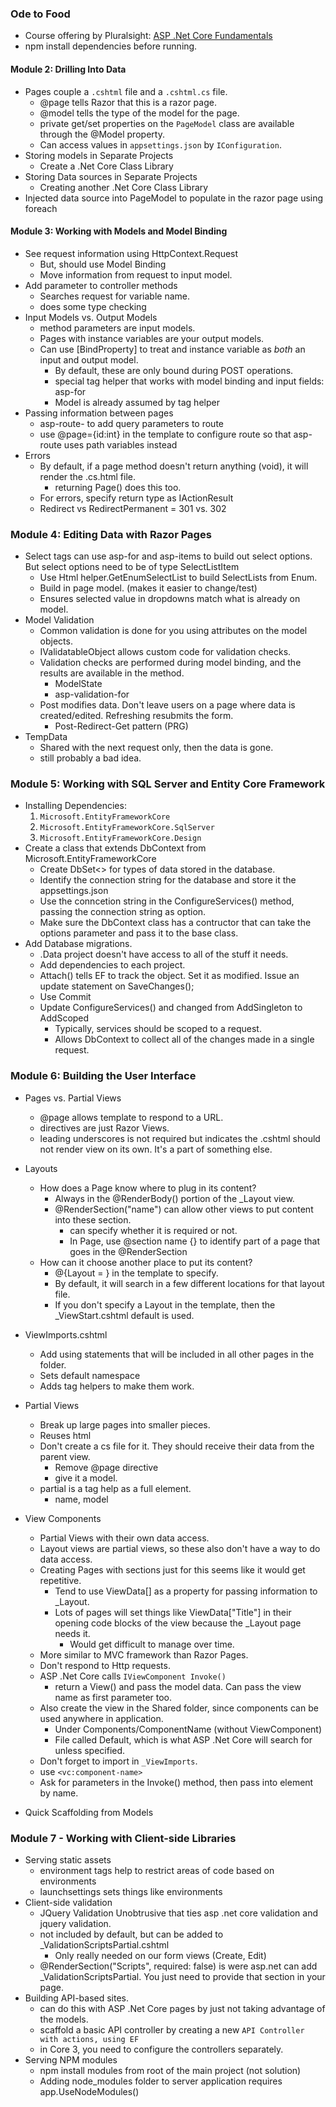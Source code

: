 ### Ode to Food
*  Course offering by Pluralsight: [ASP .Net Core Fundamentals](https://app.pluralsight.com/library/courses/aspnet-core-fundamentals/table-of-contents)
*  npm install dependencies before running.

#### Module 2: Drilling Into Data

* Pages couple a `.cshtml` file and a `.cshtml.cs` file.
	* @page tells Razor that this is a razor page.
	* @model tells the type of the model for the page.
	* private get/set properties on the `PageModel` class are available through the @Model property.
	* Can access values in `appsettings.json` by `IConfiguration`.
* Storing models in Separate Projects
	* Create a .Net Core Class Library
* Storing Data sources in Separate Projects
	* Creating another .Net Core Class Library
* Injected data source into PageModel to populate in the razor page using foreach
#### Module 3: Working with Models and Model Binding
* See request information using HttpContext.Request
	* But, should use Model Binding
	* Move information from request to input model.
* Add parameter to controller methods
	* Searches request for variable name.
	* does some type checking
* Input Models vs. Output Models
	* method parameters are input models.
	* Pages with instance variables are your output models.
	* Can use [BindProperty] to treat and instance variable as *both* an input and output model.
		* By default, these are only bound during POST operations.
		* special tag helper that works with model binding and input fields: asp-for
		* Model is already assumed by tag helper
* Passing information between pages
	* asp-route- to add query parameters to route
	* use @page={id:int} in the template to configure route so that asp-route uses path variables instead
* Errors
	* By default, if a page method doesn't return anything (void), it will render the .cs.html file.
		* returning Page() does this too.
	* For errors, specify return type as IActionResult
	* Redirect vs RedirectPermanent = 301 vs. 302
### Module 4: Editing Data with Razor Pages
* Select tags can use asp-for and asp-items to build out select options.  But select options need to be of type SelectListItem
	* Use Html helper.GetEnumSelectList to build SelectLists from Enum.
	* Build in page model. (makes it easier to change/test)
	* Ensures selected value in dropdowns match what is already on model.
* Model Validation
	* Common validation is done for you using attributes on the model objects.
	* IValidatableObject allows custom code for validation checks.
	* Validation checks are performed during model binding, and the results are available in the method.
		* ModelState
		* asp-validation-for
	* Post modifies data.  Don't leave users on a page where data is created/edited.  Refreshing resubmits the form.
		* Post-Redirect-Get pattern (PRG)
* TempData
	* Shared with the next request only, then the data is gone.
	* still probably a bad idea.
### Module 5: Working with SQL Server and Entity Core Framework
* Installing Dependencies:
	1. `Microsoft.EntityFrameworkCore`
	2. `Microsoft.EntityFrameworkCore.SqlServer`
	3. `Microsoft.EntityFrameworkCore.Design`
* Create a class that extends DbContext from Microsoft.EntityFrameworkCore
	* Create DbSet<> for types of data stored in the database.
	* Identify the connection string for the database and store it the appsettings.json
	* Use the conncetion string in the ConfigureServices() method, passing the connection string as option.
	* Make sure the DbContext class has a contructor that can take the options parameter and pass it to the base class.
* Add Database migrations.
	* .Data project doesn't have access to all of the stuff it needs.  
	* Add dependencies to each project.
	* Attach() tells EF to track the object.  Set it as modified. Issue an update statement on SaveChanges();
	* Use Commit
	* Update ConfigureServices() and changed from AddSingleton to AddScoped
		* Typically, services should be scoped to a request.
		* Allows DbContext to collect all of the changes made in a single request.

### Module 6: Building the User Interface
* Pages vs. Partial Views
	* @page allows template to respond to a URL.
	* directives are just Razor Views.  
	* leading underscores is not required but indicates the .cshtml should not render view on its own.  It's a part of something else.

* Layouts
	* How does a Page know where to plug in its content?
		* Always in the @RenderBody() portion of the _Layout view.
		* @RenderSection("name") can allow other views to put content into these section.
			* can specify whether it is required or not.
			* In Page, use @section name {} to identify part of a page that goes in the @RenderSection
	* How can it choose another place to put its content?
		* @{Layout = } in the template to specify.
		* By default, it will search in a few different locations for that layout file.
		* If you don't specify a Layout in the template, then the _ViewStart.cshtml default is used.
* ViewImports.cshtml
	* Add using statements that will be included in all other pages in the folder.
	* Sets default namespace
	* Adds tag helpers to make them work.
* Partial Views
	* Break up large pages into smaller pieces.
	* Reuses html
	* Don't create a cs file for it.  They should receive their data from the parent view.
		* Remove @page directive
		* give it a model.
	* partial is a tag help as a full element.
		* name, model
* View Components
	* Partial Views with their own data access.
	* Layout views are partial views, so these also don't have a way to do data access.
	* Creating Pages with sections just for this seems like it would get repetitive.
		* Tend to use ViewData[] as a property for passing information to _Layout.
		* Lots of pages will set things like ViewData["Title"] in their opening code blocks of the view because the _Layout page needs it.
			* Would get difficult to manage over time.
	* More similar to MVC framework than Razor Pages.
	* Don't respond to Http requests.
	* ASP .Net Core calls `IViewComponent Invoke()`
		* return a View() and pass the model data.  Can pass the view name as first parameter too.
	* Also create the view in the Shared folder, since components can be used anywhere in application.
		* Under Components/ComponentName (without ViewComponent)
		* File called Default, which is what ASP .Net Core will search for unless specified.
	* Don't forget to import in `_ViewImports`.
	* use `<vc:component-name>`
	* Ask for parameters in the Invoke() method, then pass into element by name.
* Quick Scaffolding from Models

### Module 7 - Working with Client-side Libraries
* Serving static assets
	* environment tags help to restrict areas of code based on environments
	* launchsettings sets things like environments
* Client-side validation
	* JQuery Validation Unobtrusive that ties asp .net core validation and jquery validation.
	* not included by default, but can be added to _ValidationScriptsPartial.cshtml
		* Only really needed on our form views (Create, Edit)
	* @RenderSection("Scripts", required: false) is were asp.net can add _ValidationScriptsPartial.
		You just need to provide that section in your page.
* Building API-based sites.
	* can do this with ASP .Net Core pages by just not taking advantage of the models.
	* scaffold a basic API controller by creating a new `API Controller with actions, using EF`
	* in Core 3, you need to configure the controllers separately.
* Serving NPM modules
	* npm install modules from root of the main project (not solution)
	* Adding node_modules folder to server application requires app.UseNodeModules()


